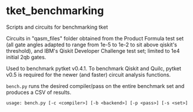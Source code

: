 # tket_benchmarking
Scripts and circuits for benchmarking tket

Circuits in "qasm_files" folder obtained from the Product Formula test set (all gate angles adapted to range from 1e-5 to 1e-2 to sit above qiskit's threshold), and IBM's Qiskit Developer Challenge test set; limited to 1e4 initial 2qb gates.

Used to benchmark pytket v0.4.1. To benchmark Qiskit and Quilc, pytket v0.5 is required for the newer (and faster) circuit analysis functions.

`bench.py` runs the desired compiler/pass on the entire benchmark set and produces a CSV of results.

`usage: bench.py [-c <compiler>] [-b <backend>] [-p <pass>] [-s <set>]`
